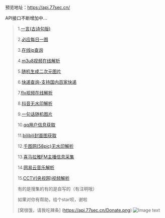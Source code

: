 ﻿﻿预览地址：https://api.77sec.cn/API接口不断增加中...> 1.[一言(古诗句版)](https://github.com/iqiqiya/iqiqiya-API/tree/master/yiyan)>> 2.[必应每日一图](https://github.com/iqiqiya/iqiqiya-API/tree/master/bing)>> 3.[在线ip查询](https://github.com/iqiqiya/iqiqiya-API/tree/master/ip)>> 4.[m3u8视频在线解析](https://github.com/iqiqiya/iqiqiya-API/tree/master/m3u8)>> 5.[随机生成二次元图片](https://github.com/iqiqiya/iqiqiya-API/tree/master/ACG)>> 6.[快递查询-支持国内百家快递](https://github.com/iqiqiya/iqiqiya-API/tree/master/kuaidi)>> 7.[flv视频在线解析](https://github.com/iqiqiya/iqiqiya-API/tree/master/flv)>> 8.[抖音无水印解析](https://github.com/iqiqiya/iqiqiya-API/tree/master/douyin)>> 9.[一句话随机图片](https://github.com/iqiqiya/iqiqiya-API/tree/master/RandPic)>> 10.[qq用户信息获取](https://github.com/iqiqiya/iqiqiya-API/tree/master/QQ)>> 11.[bilibili封面图获取](https://github.com/iqiqiya/iqiqiya-API/tree/master/bilibili)>> 12.[千图网(58pic)无水印解析](https://github.com/iqiqiya/iqiqiya-API/tree/master/58pic)>> 13.[喜马拉雅FM主播信息采集](https://github.com/iqiqiya/iqiqiya-API/tree/master/ximalaya)>> 14.[网易云音乐解析](https://github.com/iqiqiya/iqiqiya-API/tree/master/163music)>> 15.[CCTV(央视网)视频解析](https://github.com/iqiqiya/iqiqiya-API/tree/master/cctv)>> 有的是搜集的有的是自写的（有注明哦）>> 如果对你有帮助，给个star呗，谢啦>> [窝很饿，请我吃辣条](https://api.77sec.cn/Donate.png)![Image text](https://raw.githubusercontent.com/iqiqiya/iqiqiya-API/master/Donate.png)